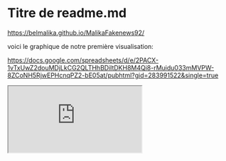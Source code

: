 # Titre de readme.md

https://belmalika.github.io/MalikaFakenews92/

voici le graphique de notre première visualisation: 

https://docs.google.com/spreadsheets/d/e/2PACX-1vTxUwZ2douMDjLkCG2QLTHhBDiltDKH8M4Qi8-rMuidu033mMVPW-8ZCoNH5RjwEPHcnqPZ2-bE05at/pubhtml?gid=283991522&single=true
<iframe src="https://docs.google.com/spreadsheets/d/e/2PACX-1vS2qUDTRAyIFw2A4Ag_oSBokHKMhRjqyUHlU4dstTsOCB9jKPxM9WEvOKkKg2jQLzhJmqMx0n0k5Kyn/pubhtml?widget=true&headers=false"></iframe>

